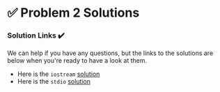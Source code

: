 # ✅ Problem 2 Solutions

### Solution Links ✔️

We can help if you have any questions, but the links to the solutions are below when you're ready to have a look at them.

* Here is the `iostream` [solution](https://cplayground.com/?p=sandpiper-chough-leopard)
* Here is the `stdio` [solution](https://cplayground.com/?p=fox-wasp-loris)

